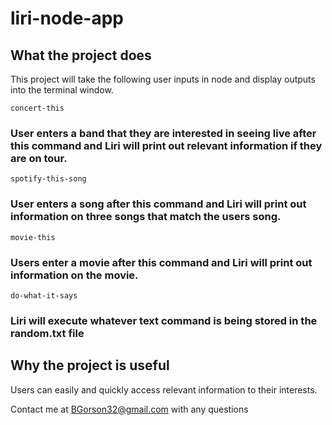 # liri-node-app

## What the project does
This project will take the following user inputs in node and display outputs into the terminal window.

```concert-this```
### User enters a band that they are interested in seeing live after this command and Liri will print out relevant information if they are on tour.

```spotify-this-song```
### User enters a song after this command and Liri will print out information on three songs that match the users song.

```movie-this```
### Users enter a movie after this command and Liri will print out information on the movie. 

```do-what-it-says```
### Liri will execute whatever text command is being stored in the random.txt file



## Why the project is useful
Users can easily and quickly access relevant information to their interests. 



Contact me at BGorson32@gmail.com with any questions
